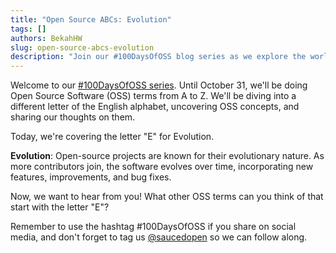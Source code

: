 ```yaml
---
title: "Open Source ABCs: Evolution"
tags: []
authors: BekahHW
slug: open-source-abcs-evolution
description: "Join our #100DaysOfOSS blog series as we explore the world of Open Source Software (OSS) from A to Z! Every week, we'll discuss two new letters of the English alphabet. Share your thoughts, ideas, and favorite OSS projects for each letter. Let's celebrate the power of open source together! "
---
```


Welcome to our [#100DaysOfOSS series](https://dev.to/opensauced/100daysofoss-growing-skills-and-real-world-experience-3o5k). Until October 31, we'll be doing  Open Source Software (OSS) terms from A to Z. We'll be diving into a different letter of the English alphabet, uncovering OSS concepts, and sharing our thoughts on them.

Today, we're covering the letter "E" for Evolution. 

**Evolution**: Open-source projects are known for their evolutionary nature. As more contributors join, the software evolves over time, incorporating new features, improvements, and bug fixes.

Now, we want to hear from you! What other OSS terms can you think of that start with the letter "E"? 

Remember to use the hashtag #100DaysOfOSS if you share on social media, and don't forget to tag us [@saucedopen](https://twitter.com/saucedopen) so we can follow along.